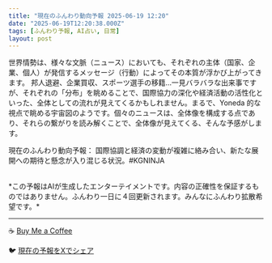 ```yaml
---
title: "現在のふんわり動向予報 2025-06-19 12:20"
date: "2025-06-19T12:20:38.000Z"
tags: [ふんわり予報, AI占い, 日常]
layout: post
---
```


世界情勢は、様々な文脈（ニュース）においても、それぞれの主体（国家、企業、個人）が発信するメッセージ（行動）によってその本質が浮かび上がってきます。  邦人退避、企業買収、スポーツ選手の移籍…一見バラバラな出来事ですが、それぞれの「分布」を眺めることで、国際協力の深化や経済活動の活性化といった、全体としての流れが見えてくるかもしれません。まるで、Yoneda 的な視点で眺める宇宙図のようです。個々のニュースは、全体像を構成する点であり、それらの繋がりを読み解くことで、全体像が見えてくる、そんな予感がします。


現在のふんわり動向予報：
国際協調と経済の変動が複雑に絡み合い、新たな展開への期待と懸念が入り混じる状況。#KGNINJA

<br>
*この予報はAIが生成したエンターテイメントです。内容の正確性を保証するものではありません。ふんわり一日に４回更新されます。みんなにふんわり拡散希望です。*

---
☕️ [Buy Me a Coffee](https://www.buymeacoffee.com/kgninja)

🐦 [現在の予報をXでシェア](https://twitter.com/intent/tweet?text=%E7%8F%BE%E5%9C%A8%E3%81%AE%E3%81%B5%E3%82%93%E3%82%8F%E3%82%8A%E4%BA%88%E5%A0%B1%3A%20%E3%80%8C%E4%B8%96%E7%95%8C%E6%83%85%E5%8B%A2%E3%81%AF%E3%80%81%E6%A7%98%E3%80%85%E3%81%AA%E6%96%87%E8%84%88%EF%BC%88%E3%83%8B%E3%83%A5%E3%83%BC%E3%82%B9%EF%BC%89%E3%81%AB%E3%81%8A%E3%81%84%E3%81%A6%E3%82%82%E3%80%81%E3%81%9D%E3%82%8C%E3%81%9E%E3%82%8C%E3%81%AE%E4%B8%BB%E4%BD%93%EF%BC%88%E5%9B%BD%E5%AE%B6%E3%80%81%E4%BC%81%E6%A5%AD%E3%80%81%E5%80%8B%E4%BA%BA%EF%BC%89%E3%81%8C%E7%99%BA%E4%BF%A1%E3%81%99%E3%82%8B%E3%83%A1%E3%83%83%E3%82%BB%E3%83%BC%E3%82%B8%EF%BC%88%E8%A1%8C%E5%8B%95%EF%BC%89%E3%81%AB%E3%82%88%E3%81%A3%E3%81%A6%E3%81%9D%E3%81%AE%E6%9C%AC%E8%B3%AA%E3%81%8C%E6%B5%AE%E3%81%8B%E3%81%B3%E4%B8%8A%E3%81%8C%E3%81%A3%E3%81%A6%E3%81%8D%E3%81%BE%E3%81%99%E3%80%82%E3%80%8D%23KGNINJA%20%E7%B6%9A%E3%81%8D%E3%81%AF%E3%83%96%E3%83%AD%E3%82%B0%E3%81%A7%EF%BC%81%F0%9F%91%87&url=https%3A%2F%2Fkg-ninja.github.io%2FFunwariyoso%2F)
